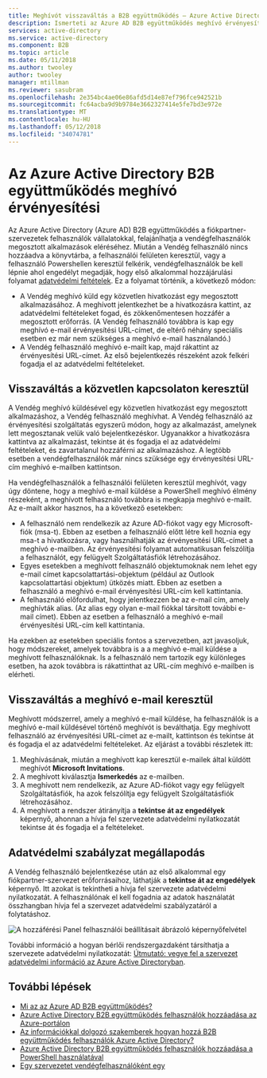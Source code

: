 ```yaml
---
title: Meghívót visszaváltás a B2B együttműködés – Azure Active Directory |} Microsoft Docs
description: Ismerteti az Azure AD B2B együttműködés meghívó érvényesítési végfelhasználói élmény, beleértve a adatvédelmi használati feltételeit.
services: active-directory
ms.service: active-directory
ms.component: B2B
ms.topic: article
ms.date: 05/11/2018
ms.author: twooley
author: twooley
manager: mtillman
ms.reviewer: sasubram
ms.openlocfilehash: 2e354bc4ae06e86afd5d14e87ef796fce942521b
ms.sourcegitcommit: fc64acba9d9b9784e3662327414e5fe7bd3e972e
ms.translationtype: MT
ms.contentlocale: hu-HU
ms.lasthandoff: 05/12/2018
ms.locfileid: "34074781"
---
```

# <a name="azure-active-directory-b2b-collaboration-invitation-redemption"></a>Az Azure Active Directory B2B együttműködés meghívó érvényesítési

Az Azure Active Directory (Azure AD) B2B együttműködés a fiókpartner-szervezetek felhasználók vállalatokkal, felajánlhatja a vendégfelhasználók megosztott alkalmazások eléréséhez. Miután a Vendég felhasználó nincs hozzáadva a könyvtárba, a felhasználói felületen keresztül, vagy a felhasználó Powershellen keresztül felkérik, vendégfelhasználók be kell lépnie ahol engedélyt megadják, hogy első alkalommal hozzájárulási folyamat [adatvédelmi feltételek](#privacy-policy-agreement). Ez a folyamat történik, a következő módon:

- A Vendég meghívó küld egy közvetlen hivatkozást egy megosztott alkalmazásához. A meghívott jelentkezhet be a hivatkozásra kattint, az adatvédelmi feltételeket fogad, és zökkenőmentesen hozzáfér a megosztott erőforrás. (A Vendég felhasználó továbbra is kap egy meghívó e-mail érvényesítési URL-címet, de eltérő néhány speciális esetben ez már nem szükséges a meghívó e-mail használandó.)  
- A Vendég felhasználó meghívó e-mailt kap, majd rákattint az érvényesítési URL-címet. Az első bejelentkezés részeként azok felkéri fogadja el az adatvédelmi feltételeket.

## <a name="redemption-through-a-direct-link"></a>Visszaváltás a közvetlen kapcsolaton keresztül

A Vendég meghívó küldésével egy közvetlen hivatkozást egy megosztott alkalmazáshoz, a Vendég felhasználó meghívhat. A Vendég felhasználó az érvényesítési szolgáltatás egyszerű módon, hogy az alkalmazást, amelynek lett megosztanak velük való bejelentkezéskor. Ugyanakkor a hivatkozásra kattintva az alkalmazást, tekintse át és fogadja el az adatvédelmi feltételeket, és zavartalanul hozzáférni az alkalmazáshoz. A legtöbb esetben a vendégfelhasználók már nincs szüksége egy érvényesítési URL-cím meghívó e-mailben kattintson.

Ha vendégfelhasználók a felhasználói felületen keresztül meghívót, vagy úgy döntene, hogy a meghívó e-mail küldése a PowerShell meghívó élmény részeként, a meghívott felhasználó továbbra is megkapja meghívó e-mailt. Az e-mailt akkor hasznos, ha a következő esetekben:

- A felhasználó nem rendelkezik az Azure AD-fiókot vagy egy Microsoft-fiók (msa-t). Ebben az esetben a felhasználó előtt létre kell hoznia egy msa-t a hivatkozásra, vagy használhatják az érvényesítési URL-címet a meghívó e-mailben. Az érvényesítési folyamat automatikusan felszólítja a felhasználót, egy felügyelt Szolgáltatásfiók létrehozásához.
- Egyes esetekben a meghívott felhasználó objektumoknak nem lehet egy e-mail címet kapcsolattartási-objektum (például az Outlook kapcsolattartási objektum) ütközés miatt. Ebben az esetben a felhasználó a meghívó e-mail érvényesítési URL-cím kell kattintania.
- A felhasználó előfordulhat, hogy jelentkezzen be az e-mail cím, amely meghívták alias. (Az alias egy olyan e-mail fiókkal társított további e-mail címet). Ebben az esetben a felhasználó a meghívó e-mail érvényesítési URL-cím kell kattintania.

Ha ezekben az esetekben speciális fontos a szervezetben, azt javasoljuk, hogy módszereket, amelyek továbbra is a a meghívó e-mail küldése a meghívott felhasználóknak. Is a felhasználó nem tartozik egy különleges esetben, ha azok továbbra is rákattinthat az URL-cím meghívó e-mailben is elérheti.

## <a name="redemption-through-the-invitation-email"></a>Visszaváltás a meghívó e-mail keresztül

Meghívott módszerrel, amely a meghívó e-mail küldése, ha felhasználók is a meghívó e-mail küldésével történő meghívót is beválthatja. Egy meghívott felhasználó az érvényesítési URL-címet az e-mailt, kattintson és tekintse át és fogadja el az adatvédelmi feltételeket. Az eljárást a további részletek itt:

1.  Meghívásának, miután a meghívott kap keresztül e-mailek által küldött meghívót **Microsoft Invitations**.
2.  A meghívott kiválasztja **Ismerkedés** az e-mailben.
3.  A meghívott nem rendelkezik, az Azure AD-fiókot vagy egy felügyelt Szolgáltatásfiók, ha azok felszólítja egy felügyelt Szolgáltatásfiók létrehozásához.
4.  A meghívott a rendszer átirányítja a **tekintse át az engedélyek** képernyő, ahonnan a hívja fel szervezete adatvédelmi nyilatkozatát tekintse át és fogadja el a feltételeket.

## <a name="privacy-policy-agreement"></a>Adatvédelmi szabályzat megállapodás

A Vendég felhasználó bejelentkezése után az első alkalommal egy fiókpartner-szervezet erőforrásaihoz, láthatják a **tekintse át az engedélyek** képernyő. Itt azokat is tekintheti a hívja fel szervezete adatvédelmi nyilatkozatát. A felhasználónak el kell fogadnia az adatok használatát összhangban hívja fel a szervezet adatvédelmi szabályzatáról a folytatáshoz.

![A hozzáférési Panel felhasználói beállításait ábrázoló képernyőfelvétel](media/active-directory-b2b-redemption-experience/ConsentScreen.png) 

További információ a hogyan bérlői rendszergazdaként társíthatja a szervezete adatvédelmi nyilatkozatát: [Útmutató: vegye fel a szervezet adatvédelmi információ az Azure Active Directoryban](https://aka.ms/adprivacystatement).

## <a name="next-steps"></a>További lépések

- [Mi az az Azure AD B2B együttműködés?](active-directory-b2b-what-is-azure-ad-b2b.md)
- [Azure Active Directory B2B együttműködés felhasználók hozzáadása az Azure-portálon](active-directory-b2b-admin-add-users.md)
- [Az információkkal dolgozó szakemberek hogyan hozzá B2B együttműködés felhasználók Azure Active Directory?](active-directory-b2b-iw-add-users.md)
- [Azure Active Directory B2B együttműködés felhasználók hozzáadása a PowerShell használatával](active-directory-b2b-api.md#powershell)
- [Egy szervezetet vendégfelhasználóként egy](active-directory-b2b-leave-the-organization.md)